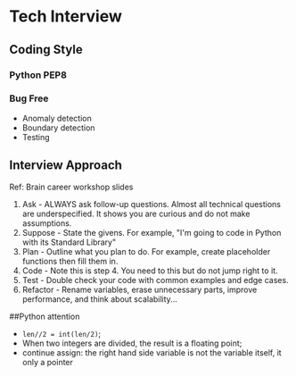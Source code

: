 # Tech Interview

## Coding Style

### Python PEP8

### Bug Free

* Anomaly detection
* Boundary detection
* Testing

## Interview Approach

Ref: Brain career workshop slides

1. Ask - ALWAYS ask follow-up questions. Almost all technical questions are underspecified. It shows you are curious and do not make assumptions.
2. Suppose - State the givens. For example, "I'm going to code in Python with its Standard Library"
3. Plan - Outline what you plan to do. For example, create placeholder functions then fill them in. 
4. Code - Note this is step 4. You need to this but do not jump right to it.
5. Test - Double check your code with common examples and edge cases.
6. Refactor - Rename variables, erase unnecessary parts, improve performance, and think about scalability...





##Python attention

* `len//2 = int(len/2)`;
* When two integers are divided, the result is a floating point;
* continue assign: the right hand side variable is not the variable itself, it only a pointer

